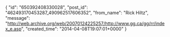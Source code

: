  {
   "id": "650392408330028",
   "post_id": "462493170453287_490962517606352",
   "from_name": "Rick Hiltz",
   "message": "http://web.archive.org/web/20070124225257/http://www.gg.ca/gg/rr/index_e.asp",
   "created_time": "2014-04-08T19:07:01+0000"
 }
